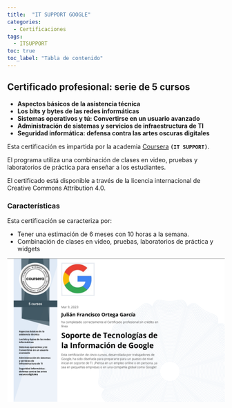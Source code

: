 ```yaml
---
title:  "IT SUPPORT GOOGLE"
categories:
  - Certificaciones
tags:
  - ITSUPPORT
toc: true
toc_label: "Tabla de contenido"
---
```


## Certificado profesional: serie de 5 cursos

- **Aspectos básicos de la asistencia técnica**
- **Los bits y bytes de las redes informáticas**
- **Sistemas operativos y tú: Convertirse en un usuario avanzado**
- **Administración de sistemas y servicios de infraestructura de TI**
- **Seguridad informática: defensa contra las artes oscuras digitales**

Esta certificación es impartida por la academia [Coursera](https://www.coursera.org)  **`(IT SUPPORT)`**.

El programa utiliza una combinación de clases en video, pruebas y laboratorios de práctica para enseñar a los estudiantes.

El certificado está disponible a través de la licencia internacional de Creative Commons Attribution 4.0.

### Características

Esta certificación se caracteriza por:

- Tener una estimación de 6 meses con 10 horas a la semana.
- Combinación de clases en video, pruebas, laboratorios de práctica y widgets


![Panel principal](/assets/images/ITSUPPORTGOOGLE.png)
